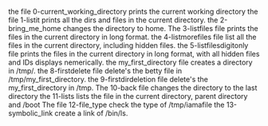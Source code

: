 the file 0-current_working_directory prints the current working directory
the file 1-listit prints all the dirs and files in the current directory.
the 2-bring_me_home changes the directory to home.
 The 3-listfiles file prints the files in the current directory in long format.
the 4-listmorefiles file list all the files in the current directory, including hidden files.
the 5-listfilesdigitonly file prints the files in the current directory in long format, with all hidden files and IDs displays nemerically.
the my_first_directory  file creates a directory in /tmp/.
the 8-firstdelete file delete's the betty file in /tmp/my_first_directory.
the 9-firstdirdeletion                                                                                                       file delete's the my_first_directory in /tmp.
The 10-back file changes the directory to the last directory
the 11-lists lists the file in the current directory,
parent directory and /boot
The file 12-file_type                                                                                                             check the type of /tmp/iamafile
the 13-symbolic_link                                                                                                         create a link of /bin/ls.
